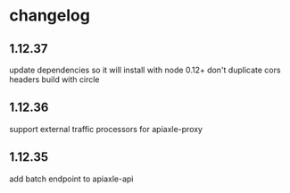 changelog
=========

1.12.37
-------
update dependencies so it will install with node 0.12+
don't duplicate cors headers
build with circle

1.12.36
-------
support external traffic processors for apiaxle-proxy

1.12.35
-------
add batch endpoint to apiaxle-api

